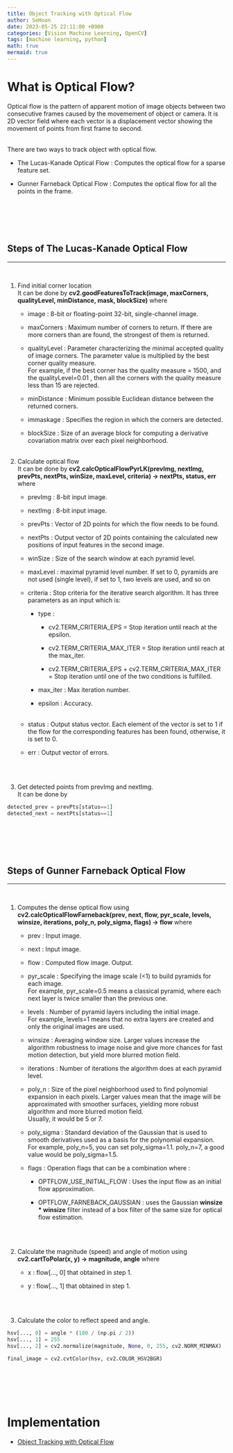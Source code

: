 ```yaml
---
title: Object Tracking with Optical Flow
author: SeHoon
date: 2023-05-25 22:11:00 +0900
categories: [Vision Machine Learning, OpenCV]
tags: [machine learning, python]
math: true
mermaid: true
---
```


# What is Optical Flow?
Optical flow is the pattern of apparent motion of image objects between two consecutive frames caused by the movemement of object or camera. It is 2D vector field where each vector is a displacement vector showing the movement of points from first frame to second.<br><br>

There are two ways to track object with optical flow.
+ The Lucas-Kanade Optical Flow : Computes the optical flow for a sparse feature set.

+ Gunner Farneback Optical Flow : Computes the optical flow for all the points in the frame.

<br><br><br><br>

## Steps of The Lucas-Kanade Optical Flow
---
<br>

1. Find initial corner location<br>
It can be done by **cv2.goodFeaturesToTrack(image, maxCorners, qualityLevel, minDistance, mask, blockSize)** where<br>

    + image : 8-bit or floating-point 32-bit, single-channel image.
    
    + maxCorners : Maximum number of corners to return. If there are more corners than are found, the strongest of them is returned.

    + qualityLevel : Parameter characterizing the minimal accepted quality of image corners. The parameter value is multiplied by the best corner quality measure. <br>
    For example, if the best corner has the quality measure = 1500, and the qualityLevel=0.01 , then all the corners with the quality measure less than 15 are rejected.

    + minDistance : Minimum possible Euclidean distance between the returned corners.

    + immaskage : Specifies the region in which the corners are detected.

    + blockSize : Size of an average block for computing a derivative covariation matrix over each pixel neighborhood.
    <br><br>

2. Calculate optical flow<br>
It can be done by **cv2.calcOpticalFlowPyrLK(prevImg, nextImg, prevPts, nextPts, winSize, maxLevel, criteria) -> nextPts, status, err** where<br>

    +  prevImg : 8-bit input image.

    +  nextImg : 8-bit input image.

    +  prevPts : Vector of 2D points for which the flow needs to be found.

    +  nextPts : Output vector of 2D points containing the calculated new positions of input features in the second image.

    +  winSize : Size of the search window at each pyramid level.

    +  maxLevel : maximal pyramid level number. If set to 0, pyramids are not used (single level), if set to 1, two levels are used, and so on

    +  criteria : Stop criteria for the iterative search algorithm. It has three parameters as an input which is:<br>

        + type : 

            + cv2.TERM_CRITERIA_EPS = Stop iteration until reach at the epsilon.

            + cv2.TERM_CRITERIA_MAX_ITER = Stop iteration until reach at the max_iter.

            + cv2.TERM_CRITERIA_EPS + cv2.TERM_CRITERIA_MAX_ITER = Stop iteration until one of the two conditions is fulfilled.

        + max_iter : Max iteration number.

        + epsilon : Accuracy.
<br><br>

    +  status : Output status vector. Each element of the vector is set to 1 if the flow for the corresponding features has been found, otherwise, it is set to 0.

    +  err : Output vector of errors.

<br><br>

3. Get detected points from prevImg and nextImg.<br>
It can be done by

```py
detected_prev = prevPts[status==1]
detected_next = nextPts[status==1]
```

<br><br><br><br>

## Steps of Gunner Farneback Optical Flow
---
<br>

1. Computes the dense optical flow using **cv2.calcOpticalFlowFarneback(prev, next, flow, pyr_scale, levels, winsize, iterations, poly_n, poly_sigma, flags) -> flow** where<br>

    + prev : Input image.
    
    + next : Input image.

    + flow : Computed flow image. Output.

    + pyr_scale : Specifying the image scale (<1) to build pyramids for each image.<br>
    For example, pyr_scale=0.5 means a classical pyramid, where each next layer is twice smaller than the previous one.

    + levels : Number of pyramid layers including the initial image.<br>
    For example, levels=1 means that no extra layers are created and only the original images are used.

    + winsize : Averaging window size. Larger values increase the algorithm robustness to image noise and give more chances for fast motion detection, but yield more blurred motion field.

    + iterations : Number of iterations the algorithm does at each pyramid level.

    + poly_n : Size of the pixel neighborhood used to find polynomial expansion in each pixels. Larger values mean that the image will be approximated with smoother surfaces, yielding more robust algorithm and more blurred motion field.<br>
    Usually, it would be 5 or 7.

    + poly_sigma : Standard deviation of the Gaussian that is used to smooth derivatives used as a basis for the polynomial expansion. <br>
    For example, poly_n=5, you can set poly_sigma=1.1. poly_n=7, a good value would be poly_sigma=1.5.

    + flags : Operation flags that can be a combination where :<br>

        + OPTFLOW_USE_INITIAL_FLOW : Uses the input flow as an initial flow approximation.

        + OPTFLOW_FARNEBACK_GAUSSIAN : uses the Gaussian **winsize * winsize** filter instead of a box filter of the same size for optical flow estimation.

<br><br>

2. Calculate the magnitude (speed) and angle of motion using **cv2.cartToPolar(x, y) -> magnitude, angle** where<br>

    + x : flow[..., 0] that obtained in step 1.

    + y : flow[..., 1] that obtained in step 1.

<br><br>

3. Calculate the color to reflect speed and angle.<br>

```py
hsv[..., 0] = angle * (180 / (np.pi / 2))
hsv[..., 1] = 255
hsv[..., 2] = cv2.normalize(magnitude, None, 0, 255, cv2.NORM_MINMAX)

final_image = cv2.cvtColor(hsv, cv2.COLOR_HSV2BGR)
```


<br><br><br><br>


# Implementation

+ [Object Tracking with Optical Flow](https://github.com/csh970605/Modern_Computer_Vision/blob/main/OpenCV/25.%20Object%20Tracking%20with%20Optical%20Flow.ipynb)